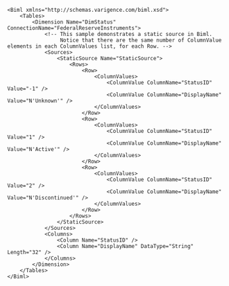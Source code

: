 	<Biml xmlns="http://schemas.varigence.com/biml.xsd">	    <Tables>	        <Dimension Name="DimStatus" ConnectionName="FederalReserveInstruments">	            <!-- This sample demonstrates a static source in Biml.	                 Notice that there are the same number of ColumnValue elements in each ColumnValues list, for each Row. -->	            <Sources>	                <StaticSource Name="StaticSource">	                    <Rows>	                        <Row>	                            <ColumnValues>	                                <ColumnValue ColumnName="StatusID" Value="-1" />	                                <ColumnValue ColumnName="DisplayName" Value="N'Unknown'" />	                            </ColumnValues>	                        </Row>	                        <Row>	                            <ColumnValues>	                                <ColumnValue ColumnName="StatusID" Value="1" />	                                <ColumnValue ColumnName="DisplayName" Value="N'Active'" />	                            </ColumnValues>	                        </Row>	                        <Row>	                            <ColumnValues>	                                <ColumnValue ColumnName="StatusID" Value="2" />	                                <ColumnValue ColumnName="DisplayName" Value="N'Discontinued'" />	                            </ColumnValues>	                        </Row>	                    </Rows>	                </StaticSource>	            </Sources>	            <Columns>	                <Column Name="StatusID" />	                <Column Name="DisplayName" DataType="String" Length="32" />	            </Columns>	        </Dimension>	    </Tables>	</Biml>
